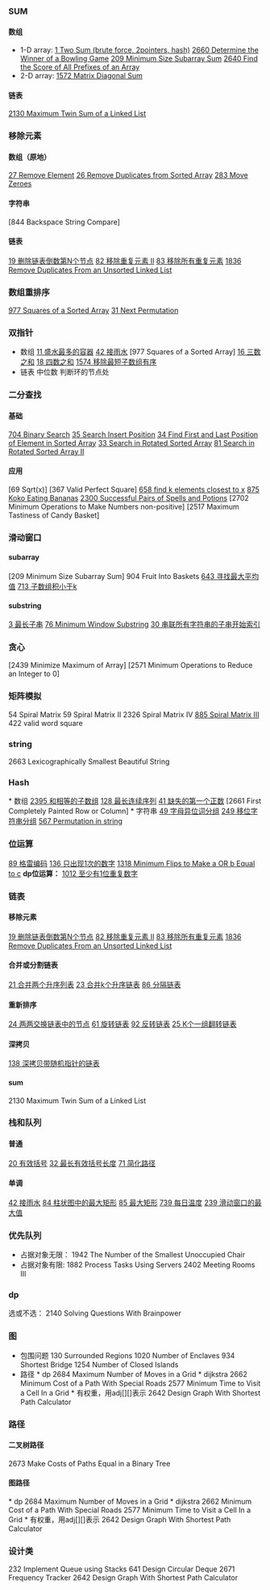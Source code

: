 ### SUM
#### 数组
* 1-D array:
[1 Two Sum (brute force, 2pointers, hash)]()
[2660 Determine the Winner of a Bowling Game]()
[209 Minimum Size Subarray Sum]()
[2640 Find the Score of All Prefixes of an Array]()
* 2-D array:
[1572 Matrix Diagonal Sum]()
#### 链表
[2130 Maximum Twin Sum of a Linked List]()
### 移除元素
#### 数组（原地）
[27 Remove Element](/leetcode/array/removeElement(in%20place)/1removeElement.cpp)
[26 Remove Duplicates from Sorted Array](/leetcode/array/removeElement(in%20place)/2removeDuplicates.cpp)
[283 Move Zeroes](/leetcode/array/removeElement(in%20place)/3moveZeros~1.cpp)
#### 字符串
[844 Backspace String Compare]
#### 链表
[19 删除链表倒数第N个节点](/leetcode/Linked%20List/delete/1removeNthFromEnd.cpp)
[82 移除重复元素 II](/leetcode/Linked%20List/delete/2deleteDuplicates.cpp)
[83 移除所有重复元素](/leetcode/Linked%20List/delete/3deleteDuplicates.cpp)
[1836 Remove Duplicates From an Unsorted Linked List]()
### 数组重排序
[977 Squares of a Sorted Array]()
[31 Next Permutation]()
### 双指针
* 数组
[11 盛水最多的容器](/leetcode/two_pointers/1.1maxArea.cpp)
[42 接雨水](/leetcode/two_pointers/1.2trap.cpp)
[977 Squares of a Sorted Array]
[16 三数之和](/leetcode/two_pointers/2.1threeSumClosest.cpp)
[18 四数之和](/leetcode/two_pointers/2.2fourSum.cpp)
[1574 移除最短子数组有序](/leetcode/two_pointers/3findShortestSubarray.cpp)
* 链表
中位数
判断环的节点处
### 二分查找
#### 基础
[704 Binary Search](/leetcode/BinarySearch/Foundation/1search.cpp)
[35 Search Insert Position](/leetcode/BinarySearch/Foundation/2searchInsert.cpp)
[34 Find First and Last Position of Element in Sorted Array](/leetcode/BinarySearch/Foundation/3searchRange.cpp)
[33 Search in Rotated Sorted Array](/leetcode/BinarySearch/Foundation/4search.cpp)
[81 Search in Rotated Sorted Array II](/leetcode/BinarySearch/Foundation/5search.cpp)
#### 应用
[69 Sqrt(x)]
[367 Valid Perfect Square]
[658 find k elements closest to x](/leetcode/BinarySearch/Application/findClosestElements.cpp)
[875 Koko Eating Bananas](/leetcode/BinarySearch/Application/minEatingSpeed.cpp)
[2300 Successful Pairs of Spells and Potions](/leetcode/BinarySearch/Application/successfulPairs.cpp)
[2702 Minimum Operations to Make Numbers non-positive]
[2517 Maximum Tastiness of Candy Basket]
### 滑动窗口
#### subarray
[209 Minimum Size Subarray Sum]
904 Fruit Into Baskets
[643 寻找最大平均值](/leetcode/slidingWindow/vector/1findMaxAverage.cpp)
[713 子数组积小于k](/leetcode/slidingWindow/vector/2numSubarrayProductLessThanK.cpp)
#### substring
[3 最长子串](/leetcode/slidingWindow/string/1lengthOfLongestSubstring.cpp)
[76 Minimum Window Substring](/leetcode/slidingWindow/string/2.1minWindow.cpp)
[30 串联所有字符串的子串开始索引](/leetcode/slidingWindow/string/3findSubstring.cpp)
### 贪心
[2439 Minimize Maximum of Array]
[2571 Minimum Operations to Reduce an Integer to 0]
### 矩阵模拟
54 Spiral Matrix
59 Spiral Matrix II
2326 Spiral Matrix IV
[885 Spiral Matrix III](/leetcode/simulation/matrix/2spiralMatrixIII.cpp)
422 valid word square
### string
2663 Lexicographically Smallest Beautiful String
### Hash
\* 数组
[2395 和相等的子数组](/leetcode/Hash%20Table/array/1findSubarrays.cpp)
[128 最长连续序列](/leetcode/Hash%20Table/array/2longestConsecutive.cpp)
[41 缺失的第一个正数](/leetcode/Hash%20Table/array/3firstMissingPositive.cpp)
[2661 First Completely Painted Row or Column]
\* 字符串
[49 字母异位词分组](/leetcode/Hash%20Table/string/1.1groupAnagrams.cpp)
[249 移位字符串分组](/leetcode/Hash%20Table/string/1.2groupStrings.cpp)
[567 Permutation in string](/leetcode/Hash%20Table/string/2checkInclusion.cpp)
### 位运算
[89 格雷编码](/leetcode/Bitwise/1grayCode.cpp)
[136 只出现1次的数字](/leetcode/Bitwise/2.1singleNumber.cpp)
[1318 Minimum Flips to Make a OR b Equal to c](/leetcode/Bitwise/minFlips.cpp)
**dp位运算：**
[1012 至少有1位重复数字](/leetcode/Bitwise/3numDupDigitsAtMostN.cpp)
### 链表
#### 移除元素
[19 删除链表倒数第N个节点](/leetcode/Linked%20List/delete/1removeNthFromEnd.cpp)
[82 移除重复元素 II](/leetcode/Linked%20List/delete/2deleteDuplicates.cpp)
[83 移除所有重复元素](/leetcode/Linked%20List/delete/3deleteDuplicates.cpp)
[1836 Remove Duplicates From an Unsorted Linked List]()
#### 合并或分割链表
[21 合并两个升序列表](/leetcode/Linked%20List/merge%20or%20split/1mergeTwoLists.cpp)
[23 合并k个升序链表](/leetcode/Linked%20List/merge%20or%20split/2mergeKLists.cpp)
[86 分隔链表](/leetcode/Linked%20List/merge%20or%20split/3partition.cpp)
#### 重新排序
[24 两两交换链表中的节点](/leetcode/Linked%20List/reorder/1swapPairs~iteration.cpp)
[61 旋转链表](/leetcode/Linked%20List/reorder/2rotateRight.cpp)
[92 反转链表](/leetcode/Linked%20List/reorder/3reverseBetween.cpp)
[25 K个一组翻转链表](/leetcode/Linked%20List/reorder/4reverseKGroup.cpp)
#### 深拷贝
[138 深拷贝带随机指针的链表](/leetcode/Linked%20List/other%20Linked%20List/copyRandomList.cpp)
#### sum
2130 Maximum Twin Sum of a Linked List
### 栈和队列
#### 普通
[20 有效括号](/leetcode/stack/stack/1.1isValid.cpp)
[32 最长有效括号长度](/leetcode/stack/stack/1.2longestValidParentheses.cpp)
[71 简化路径](/leetcode/stack/stack/simplifyPath.cpp)
#### 单调
[42 接雨水](/leetcode/stack/monotonic%20stack/2trap.cpp)
[84 柱状图中的最大矩形](/leetcode/stack/monotonic%20stack/3.1maxArea.cpp)
[85 最大矩形](/leetcode/stack/monotonic%20stack/3.2maximalRectangle.cpp)
[739 每日温度](/leetcode/stack/monotonic%20stack/dailyTemperatures.cpp)
[239 滑动窗口的最大值](/leetcode/deque%20or%20queue/1maxSlidingWindow.cpp)
### 优先队列
* 占据对象无限：
1942 The Number of the Smallest Unoccupied Chair
* 占据对象有限:
1882 Process Tasks Using Servers
2402 Meeting Rooms III
### dp
选或不选：
2140 Solving Questions With Brainpower
### 图
* 包围问题
130 Surrounded Regions
1020 Number of Enclaves
934 Shortest Bridge
1254 Number of Closed Islands
* 路径
\* dp
2684 Maximum Number of Moves in a Grid
\* dijkstra
2662 Minimum Cost of a Path With Special Roads
2577 Minimum Time to Visit a Cell In a Grid
\* 有权重，用adj[][]表示
2642 Design Graph With Shortest Path Calculator
### 路径
#### 二叉树路径
2673 Make Costs of Paths Equal in a Binary Tree
#### 图路径
\* dp
2684 Maximum Number of Moves in a Grid
\* dijkstra
2662 Minimum Cost of a Path With Special Roads
2577 Minimum Time to Visit a Cell In a Grid
\* 有权重，用adj[][]表示
2642 Design Graph With Shortest Path Calculator
### 设计类
232 Implement Queue using Stacks
641 Design Circular Deque
2671 Frequency Tracker
2642 Design Graph With Shortest Path Calculator